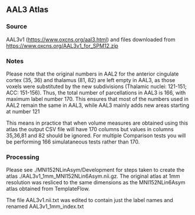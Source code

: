 ## AAL3 Atlas

### Source
AAL3v1 (https://www.oxcns.org/aal3.html) and files downloaded from https://www.oxcns.org/AAL3v1_for_SPM12.zip

### Notes
Please note that the original numbers in AAL2 for the anterior cingulate cortex (35, 36) and thalamus (81, 82) are left empty in AAL3,  as those voxels were substituted by the new subdivisions (Thalamic nuclei: 121-151; ACC: 151-156). Thus, the total number of parcellations in AAL3 is 166, with maximum label number 170. This ensures that most of the numbers used in AAL2 remain the same in AAL3, while AAL3 mainly adds new areas starting at number 121

This means in practice that when volume measures are obtained using this atlas the output CSV file will have 170 columns but values in columns 35,36,81 and 82 should be ignored. For multiple Comparison tests you will be performing 166 simulataneous tests rather than 170.


### Processing
Please see ./MNI152NLinAsym/Development for steps taken to create the atlas ./AAL3v1_1mm_MNI152NLin6Asym.nii.gz. The original atlas at 1mm resolution was resliced to the same dimensions as the MNI152NLin6Asym atlas obtained from TemplateFlow.

The file AAL3v1.nii.txt was edited to contain just the label names and renamed AAL3v1_1mm_index.txt